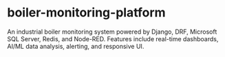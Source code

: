 # boiler-monitoring-platform
An industrial boiler monitoring system powered by Django, DRF, Microsoft SQL Server, Redis, and Node-RED. Features include real-time dashboards, AI/ML data analysis, alerting, and responsive UI.
